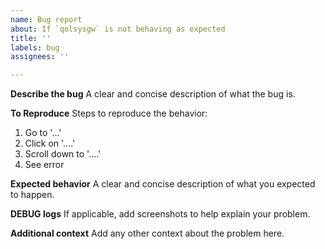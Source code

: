 ```yaml
---
name: Bug report
about: If `qolsysgw` is not behaving as expected
title: ''
labels: bug
assignees: ''

---
```


**Describe the bug**
A clear and concise description of what the bug is.

**To Reproduce**
Steps to reproduce the behavior:
1. Go to '...'
2. Click on '....'
3. Scroll down to '....'
4. See error

**Expected behavior**
A clear and concise description of what you expected to happen.

**DEBUG logs**
If applicable, add screenshots to help explain your problem.

**Additional context**
Add any other context about the problem here.
